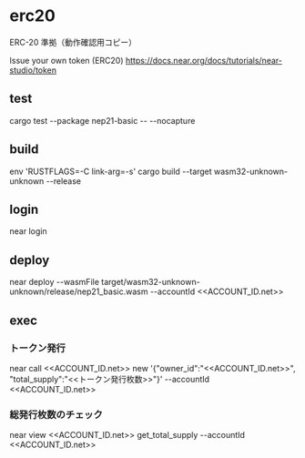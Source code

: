 # erc20

ERC-20 準拠（動作確認用コピー）

Issue your own token (ERC20)
https://docs.near.org/docs/tutorials/near-studio/token

## test

cargo test --package nep21-basic -- --nocapture

## build

env 'RUSTFLAGS=-C link-arg=-s' cargo build --target wasm32-unknown-unknown --release

## login

near login

## deploy

near deploy --wasmFile target/wasm32-unknown-unknown/release/nep21_basic.wasm --accountId <<ACCOUNT_ID.net>>

## exec

### トークン発行

near call <<ACCOUNT_ID.net>> new '{"owner_id":"<<ACCOUNT_ID.net>>", "total_supply":"<<トークン発行枚数>>"}' --accountId <<ACCOUNT_ID.net>>

### 総発行枚数のチェック

near view <<ACCOUNT_ID.net>> get_total_supply --accountId <<ACCOUNT_ID.net>>
